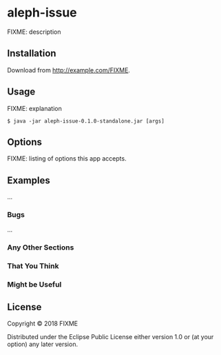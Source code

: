 # aleph-issue

FIXME: description

## Installation

Download from http://example.com/FIXME.

## Usage

FIXME: explanation

    $ java -jar aleph-issue-0.1.0-standalone.jar [args]

## Options

FIXME: listing of options this app accepts.

## Examples

...

### Bugs

...

### Any Other Sections
### That You Think
### Might be Useful

## License

Copyright © 2018 FIXME

Distributed under the Eclipse Public License either version 1.0 or (at
your option) any later version.
